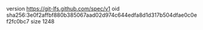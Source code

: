 version https://git-lfs.github.com/spec/v1
oid sha256:3e0f2affbf880b385067aad02d974c644edfa8d1d317b504dfae0c0ef2fc0bc7
size 1248
